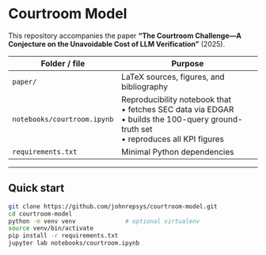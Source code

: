 # Courtroom Model

This repository accompanies the paper **“The Courtroom Challenge—A Conjecture on the Unavoidable Cost of LLM Verification”** (2025).

| Folder / file | Purpose |
|---------------|---------|
| `paper/` | LaTeX sources, figures, and bibliography |
| `notebooks/courtroom.ipynb` | Reproducibility notebook that<br>• fetches SEC data via EDGAR<br>• builds the 100-query ground-truth set<br>• reproduces all KPI figures |
| `requirements.txt` | Minimal Python dependencies |

---

## Quick start

```bash
git clone https://github.com/johnrepsys/courtroom-model.git
cd courtroom-model
python -m venv venv              # optional virtualenv
source venv/bin/activate
pip install -r requirements.txt
jupyter lab notebooks/courtroom.ipynb
```
